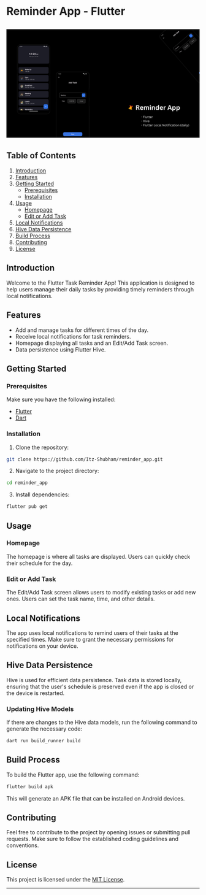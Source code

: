 # Reminder App - Flutter
![Cover](/screenshots/cover.png)
---

## Table of Contents

1. [Introduction](#introduction)
2. [Features](#features)
3. [Getting Started](#getting-started)
    - [Prerequisites](#prerequisites)
    - [Installation](#installation)
4. [Usage](#usage)
    - [Homepage](#homepage)
    - [Edit or Add Task](#edit-or-add-task)
5. [Local Notifications](#local-notifications)
6. [Hive Data Persistence](#hive-data-persistence)
7. [Build Process](#build-process)
8. [Contributing](#contributing)
9. [License](#license)

## Introduction

Welcome to the Flutter Task Reminder App! This application is designed to help users manage their daily tasks by providing timely reminders through local notifications.

## Features

- Add and manage tasks for different times of the day.
- Receive local notifications for task reminders.
- Homepage displaying all tasks and an Edit/Add Task screen.
- Data persistence using Flutter Hive.

## Getting Started

### Prerequisites

Make sure you have the following installed:

- [Flutter](https://flutter.dev/docs/get-started/install)
- [Dart](https://dart.dev/get-dart)

### Installation

1. Clone the repository:

```bash
git clone https://github.com/Itz-Shubham/reminder_app.git
```

2. Navigate to the project directory:

```bash
cd reminder_app
```

3. Install dependencies:

```bash
flutter pub get
```

## Usage

### Homepage

The homepage is where all tasks are displayed. Users can quickly check their schedule for the day.

### Edit or Add Task

The Edit/Add Task screen allows users to modify existing tasks or add new ones. Users can set the task name, time, and other details.

## Local Notifications

The app uses local notifications to remind users of their tasks at the specified times. Make sure to grant the necessary permissions for notifications on your device.

## Hive Data Persistence

Hive is used for efficient data persistence. Task data is stored locally, ensuring that the user's schedule is preserved even if the app is closed or the device is restarted.

### Updating Hive Models

If there are changes to the Hive data models, run the following command to generate the necessary code:

```bash
dart run build_runner build
```

## Build Process

To build the Flutter app, use the following command:

```bash
flutter build apk
```

This will generate an APK file that can be installed on Android devices.

## Contributing

Feel free to contribute to the project by opening issues or submitting pull requests. Make sure to follow the established coding guidelines and conventions.

## License

This project is licensed under the [MIT License](LICENSE).

---